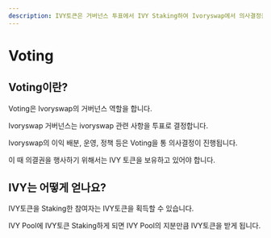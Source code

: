 ```yaml
---
description: IVY토큰은 거버넌스 투표에서 IVY Staking하여 Ivoryswap에서 의사결정을 할 수 있는 의결권 역할을 합니다.
---
```


# Voting

## Voting이란?

Voting은 Ivoryswap의 거버넌스 역할을 합니다.&#x20;

Ivoryswap 거버넌스는 ivoryswap 관련 사항을 투표로 결정합니다.&#x20;

Ivoryswap의 이익 배분, 운영, 정책 등은 Voting을 통 의사결정이 진행됩니다.

&#x20;이 때 의결권을 행사하기 위해서는 IVY 토큰을 보유하고 있어야 합니다.

## IVY는 어떻게 얻나요?

IVY토큰을 Staking한 참여자는 IVY토큰을 획득할 수 있습니다.

IVY Pool에 IVY토큰 Staking하게 되면 IVY Pool의 지분만큼  IVY토큰을 받게 됩니다.
